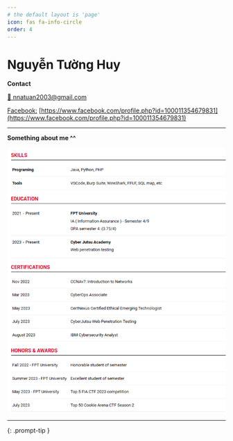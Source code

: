 ```yaml
---
# the default layout is 'page'
icon: fas fa-info-circle
order: 4
---
```


# Nguyễn Tường Huy

**Contact**

[📧 nnatuan2003@gmail.com](mailto:adalovelace@mail.com)

[Facebook:](https://www.facebook.com/profile.php?id=100011354679831) [https://www.facebook.com/profile.php?id=100011354679831](https://www.facebook.com/profile.php?id=100011354679831)

---
**Something about me ^^**

<img src="/assets/img/favicons/cv11111.png">


---

{: .prompt-tip }
